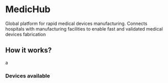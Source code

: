 # MedicHub
Global platform for rapid medical devices manufacturing. Connects hospitals with manufacturing facilities to enable fast and validated medical devices fabrication

## How it works?
a

### Devices available
